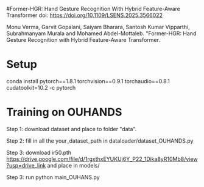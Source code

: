 #Former-HGR: Hand Gesture Recognition With Hybrid Feature-Aware Transformer
doi: https://doi.org/10.1109/LSENS.2025.3566022

Monu Verma, Garvit Gopalani, Saiyam Bharara, Santosh Kumar Vipparthi, Subrahmanyam Murala and Mohamed Abdel-Mottaleb. "Former-HGR: Hand Gesture Recognition with Hybrid Feature-Aware Transformer.

# Setup
conda install pytorch==1.8.1 torchvision==0.9.1 torchaudio==0.8.1 cudatoolkit=10.2 -c pytorch

# Training on OUHANDS
Step 1: download dataset and place to folder "data".

Step 2: fill in all the your_dataset_path in dataloader/dataset_OUHANDS.py

Step 3: download ir50.pth https://drive.google.com/file/d/1rgxthxEYUKUj6Y_P22_1Dika8yR10Mb8/view?usp=drive_link and place in models/

Step 3: run python main_OUHANS.py
